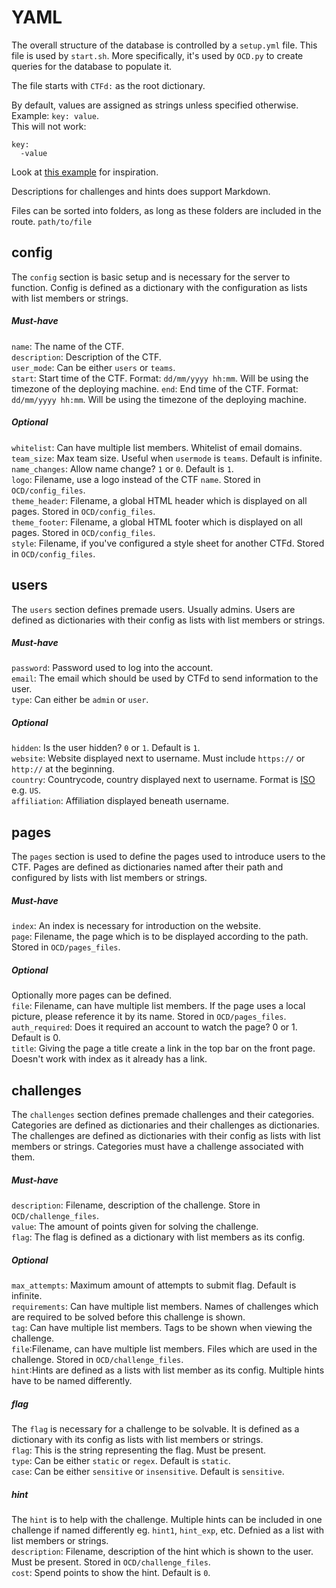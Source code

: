 # YAML
The overall structure of the database is controlled by a `setup.yml` file. This
file is used by `start.sh`. More specifically, it's used by `OCD.py` to
create queries for the database to populate it.

The file starts with `CTFd:` as the root dictionary.

By default, values are assigned as strings unless specified otherwise. Example: `key: value`.  
This will not work:   
```
key: 
  -value
```

Look at [this example](example_yaml.md) for inspiration.

Descriptions for challenges and hints does support Markdown.

Files can be sorted into folders, as long as these folders are included in the route. `path/to/file`

## config
The `config` section is basic setup and is necessary for the server to function.
Config is defined as a dictionary with the configuration as lists with list members or strings.

##### Must-have
`name`: The name of the CTF.  
`description`: Description of the CTF.  
`user_mode`: Can be either `users` or `teams`.  
`start`: Start time of the CTF. Format: `dd/mm/yyyy hh:mm`. Will be using the timezone of the deploying machine.
`end`: End time of the CTF. Format: `dd/mm/yyyy hh:mm`. Will be using the timezone of the deploying machine.
  
##### Optional
`whitelist`: Can have multiple list members. Whitelist of email domains.    
`team_size`: Max team size. Useful when `usermode` is `teams`. Default is infinite.
`name_changes`: Allow name change? `1` or `0`. Default is `1`.   
`logo`: Filename, use a logo instead of the CTF `name`. Stored in `OCD/config_files`.   
`theme_header`: Filename, a global HTML header which is displayed on all pages. Stored in `OCD/config_files`.   
`theme_footer`: Filename, a global HTML footer which is displayed on all pages. Stored in `OCD/config_files`.   
`style`: Filename, if you've configured a style sheet for another CTFd. Stored in `OCD/config_files`.   


## users
The `users` section defines premade users. Usually admins. Users are defined as
dictionaries with their config as lists with list members or strings.

##### Must-have
`password`: Password used to log into the account.    
`email`: The email which should be used by CTFd to send information to the user.   
`type`: Can either be `admin` or `user`.    

##### Optional
`hidden`: Is the user hidden? `0` or `1`. Default is `1`.  
`website`: Website displayed next to username. Must include `https://` or `http://` at
the beginning.   
`country`: Countrycode, country displayed next to username. Format is [ISO](https://www.iso.org/obp/ui) e.g. `US`.   
`affiliation`: Affiliation displayed beneath username.  


## pages
The `pages` section is used to define the pages used to introduce users to the CTF.
Pages are defined as dictionaries named after their path and configured by lists 
with list members or strings. 

##### Must-have
`index`: An index is necessary for introduction on the website.   
`page`: Filename, the page which is to be displayed according to the path. Stored in `OCD/pages_files`. 

##### Optional
Optionally more pages can be defined.   
`file`: Filename, can have multiple list members. If the page uses a local picture, please reference it by its name. Stored in `OCD/pages_files`.  
`auth_required`: Does it required an account to watch the page? 0 or 1. Default is 0.  
`title`: Giving the page a title create a link in the top bar on the front page. Doesn't work with index as it already has a link.  


## challenges
The `challenges` section defines premade challenges and their categories.
Categories are defined as dictionaries and their challenges as dictionaries. The
challenges are defined as dictionaries with their config as lists with list members or strings. 
Categories must have a challenge associated with them.

##### Must-have
`description`: Filename, description of the challenge. Store in `OCD/challenge_files`.  
`value`: The amount of points given for solving the challenge.    
`flag`: The flag is defined as a dictionary with list members as its config.  

##### Optional
`max_attempts`: Maximum amount of attempts to submit flag. Default is infinite.    
`requirements`: Can have multiple list members. Names of challenges which are
required to be solved before this challenge is shown.  
`tag`: Can have multiple list members. Tags to be shown when viewing the
challenge.  
`file`:Filename, can have multiple list members. Files which are used in the challenge. Stored in `OCD/challenge_files`.  
`hint`:Hints are defined as a lists with list member as its config. Multiple
hints have to be named differently.  

##### flag
The `flag` is necessary for a challenge to be solvable. It is defined as a
dictionary with its config as lists with list members or strings.   
`flag`: This is the string representing the flag. Must be present.   
`type`: Can be either `static` or `regex`. Default is `static`.  
`case`: Can be either `sensitive` or `insensitive`. Default is `sensitive`. 

##### hint
The `hint` is to help with the challenge. Multiple hints can be included in one
challenge if named differently eg. `hint1`, `hint_exp`, etc. Defnied as a list with 
list members or strings.  
`description`: Filename, description of the hint which is shown to the user. Must be
present. Stored in `OCD/challenge_files`.   
`cost`: Spend points to show the hint. Default is `0`.  
